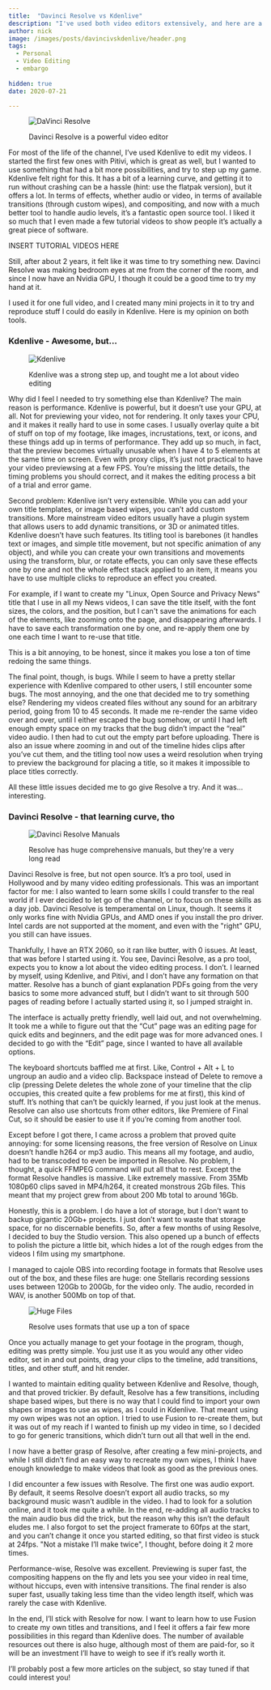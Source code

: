 ```yaml
---
title:  "Davinci Resolve vs Kdenlive"
description: "I've used both video editors extensively, and here are a few thoughts on why I'll be sticking to Resolve for the time being"
author: nick
image: /images/posts/davincivskdenlive/header.png
tags:
  - Personal
  - Video Editing
  - embargo
  
hidden: true
date: 2020-07-21

---
```

<figure markdown="1">

![DaVinci Resolve](/images/posts/davincivskdenlive/resolve.png)

<figcaption>Davinci Resolve is a powerful video editor</figcaption>
</figure>

For most of the life of the channel, I’ve used Kdenlive to edit my videos. I started the first few ones with Pitivi, which is great as well, but I wanted to use something that had a bit more possibilities, and try to step up my game. Kdenlive felt right for this. It has a bit of a learning curve, and getting it to run without crashing can be a hassle (hint: use the flatpak version), but it offers a lot. In terms of effects, whether audio or video, in terms of available transitions (through custom wipes), and compositing, and now with a much better tool to handle audio levels, it’s a fantastic open source tool. I liked it so much that I even made a few tutorial videos to show people it’s actually a great piece of software.

INSERT TUTORIAL VIDEOS HERE

Still, after about 2 years, it felt like it was time to try something new. Davinci Resolve was making bedroom eyes at me from the corner of the room, and since I now have an Nvidia GPU, I though it could be a good time to try my hand at it.

I used it for one full video, and I created many mini projects in it to try and reproduce stuff I could do easily in Kdenlive. Here is my opinion on both tools.

### Kdenlive - Awesome, but…

<figure markdown="1">

![Kdenlive](/images/posts/davincivskdenlive/kdenlive.png)

<figcaption>Kdenlive was a strong step up, and tought me a lot about video editing</figcaption>
</figure>


Why did I feel I needed to try something else than Kdenlive? The main reason is performance. Kdenlive is powerful, but it doesn’t use your GPU, at all. Not for previewing your video, not for rendering. It only taxes your CPU, and it makes it really hard to use in some cases. I usually overlay quite a bit of stuff on top of my footage, like images, incrustations, text, or icons, and these things add up in terms of performance. They add up so much, in fact, that the preview becomes virtually unusable when I have 4 to 5 elements at the same time on screen. Even with proxy clips, it’s just not practical to have your video previewsing at a few FPS. You’re missing the little details, the timing problems you should correct, and it makes the editing process a bit of a trial and error game.

Second problem: Kdenlive isn’t very extensible. While you can add your own title templates, or image based wipes, you can’t add custom transitions. More mainstream video editors usually have a plugin system that allows users to add dynamic transitions, or 3D or animated titles. Kdenlive doesn’t have such features. Its titling tool is barebones (it handles text or images, and simple title movement, but not specific animation of any object), and while you can create your own transitions and movements using the transform, blur, or rotate effects, you can only save these effects one by one and not the whole effect stack applied to an item, it means you have to use multiple clicks to reproduce an effect you created.

For example, if I want to create my "Linux, Open Source and Privacy News" title that I use in all my News videos, I can save the title itself, with the font sizes, the colors, and the position, but I can't save the animations for each of the elements, like zooming onto the page, and disappearing afterwards. I have to save each transformation one by one, and re-apply them one by one each time I want to re-use that title.

This is a bit annoying, to be honest, since it makes you lose a ton of time redoing the same things.

The final point, though, is bugs. While I seem to have a pretty stellar experience with Kdenlive compared to other users, I still encounter some bugs. The most annoying, and the one that decided me to try something else? Rendering my videos created files without any sound for an arbitrary period, going from 10 to 45 seconds. It made me re-render the same video over and over, until I either escaped the bug somehow, or until I had left enough empty space on my tracks that the bug didn’t impact the “real” video audio. I then had to cut out the empty part before uploading. There is also an issue where zooming in and out of the timeline hides clips after you’ve cut them, and the titling tool now uses a weird resolution when trying to preview the background for placing a title, so it makes it impossible to place titles correctly.

All these little issues decided me to go give Resolve a try. And it was… interesting.

### Davinci Resolve - that learning curve, tho

<figure markdown="1">

![Davinci Resolve Manuals](/images/posts/davincivskdenlive/manuals.png)

<figcaption>Resolve has huge comprehensive manuals, but they're a very long read</figcaption>
</figure>

Davinci Resolve is free, but not open source. It’s a pro tool, used in Hollywood and by many video editing professionals. This was an important factor for me: I also wanted to learn some skills I could transfer to the real world if I ever decided to let go of the channel, or to focus on these skills as a day job. Davinci Resolve is temperamental on Linux, though. It seems it only works fine with Nvidia GPUs, and AMD ones if you install the pro driver. Intel cards are not supported at the moment, and even with the "right" GPU, you still can have issues.

Thankfully, I have an RTX 2060, so it ran like butter, with 0 issues. At least, that was before I started using it. You see, Davinci Resolve, as a pro tool, expects you to know a lot about the video editing process. I don’t. I learned by myself, using Kdenlive, and Pitivi, and I don’t have any formation on that matter. Resolve has a bunch of giant explanation PDFs going from the very basics to some more advanced stuff, but I didn’t want to sit through 500 pages of reading before I actually started using it, so I jumped straight in.

The interface is actually pretty friendly, well laid out, and not overwhelming. It took me a while to figure out that the “Cut” page was an editing page for quick edits and beginners, and the edit page was for more advanced ones. I decided to go with the “Edit” page, since I wanted to have all available options.

The keyboard shortcuts baffled me at first. Like, Control + Alt + L to ungroup an audio and a video clip. Backspace instead of Delete to remove a clip (pressing Delete deletes the whole zone of your timeline that the clip occupies, this created quite a few problems for me at first), this kind of stuff. It’s nothing that can’t be quickly learned, if you just look at the menus. Resolve can also use shortcuts from other editors, like Premiere of Final Cut, so it should be easier to use it if you’re coming from another tool.

Except before I got there, I came across a problem that proved quite annoying: for some licensing reasons, the free version of Resolve on Linux doesn’t handle h264 or mp3 audio. This means all my footage, and audio, had to be transcoded to even be imported in Resolve. No problem, I thought, a quick FFMPEG command will put all that to rest. Except the format Resolve handles is massive. Like extremely massive. From 35Mb 1080p60 clips saved in MP4/h264, it created monstrous 2Gb files. This meant that my project grew from about 200 Mb total to around 16Gb.

Honestly, this is a problem. I do have a lot of storage, but I don’t want to backup gigantic 20Gb+ projects. I just don’t want to waste that storage space, for no discernable benefits. So, after a few months of using Resolve, I decided to buy the Studio version. This also opened up a bunch of effects to polish the picture a little bit, which hides a lot of the rough edges from the videos I film using my smartphone.

I managed to cajole OBS into recording footage in formats that Resolve uses out of the box, and these files are huge: one Stellaris recording sessions uses between 120Gb to 200Gb, for the video only. The audio, recorded in WAV, is another 500Mb on top of that.

<figure markdown="1">

![Huge Files](/images/posts/davincivskdenlive/files.png)

<figcaption>Resolve uses formats that use up a ton of space</figcaption>
</figure>

Once you actually manage to get your footage in the program, though, editing was pretty simple. You just use it as you would any other video editor, set in and out points, drag your clips to the timeline, add transitions, titles, and other stuff, and hit render.

I wanted to maintain editing quality between Kdenlive and Resolve, though, and that proved trickier. By default, Resolve has a few transitions, including shape based wipes, but there is no way that I could find to import your own shapes or images to use as wipes, as I could in Kdenlive. That meant using my own wipes was not an option. I tried to use Fusion to re-create them, but it was out of my reach if I wanted to finish up my video in time, so I decided to go for generic transitions, which didn’t turn out all that well in the end.

I now have a better grasp of Resolve, after creating a few mini-projects, and while I still didn’t find an easy way to recreate my own wipes, I think I have enough knowledge to make videos that look as good as the previous ones.

I did encounter a few issues with Resolve. The first one was audio export. By default, it seems Resolve doesn’t export all audio tracks, so my background music wasn’t audible in the video. I had to look for a solution online, and it took me quite a while. In the end, re-adding all audio tracks to the main audio bus did the trick, but the reason why this isn’t the default eludes me. I also forgot to set the project framerate to 60fps at the start, and you can’t change it once you started editing, so that first video is stuck at 24fps. "Not a mistake I’ll make twice", I thought, before doing it 2 more times.

Performance-wise, Resolve was excellent. Previewing is super fast, the compositing happens on the fly and lets you see your video in real time, without hiccups, even with intensive transitions. The final render is also super fast, usually taking less time than the video length itself, which was rarely the case with Kdenlive.

In the end, I’ll stick with Resolve for now. I want to learn how to use Fusion to create my own titles and transitions, and I feel it offers a fair few more possibilities in this regard than Kdenlive does. The number of available resources out there is also huge, although most of them are paid-for, so it will be an investment I’ll have to weigh to see if it’s really worth it.

I’ll probably post a few more articles on the subject, so stay tuned if that could interest you!
